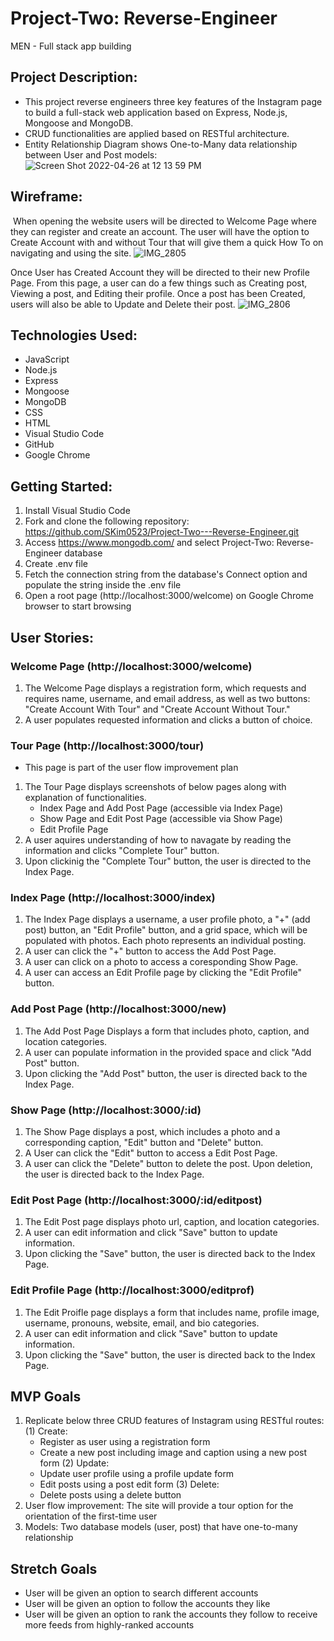 # Project-Two: Reverse-Engineer
MEN - Full stack app building

## **Project Description:**
- This project reverse engineers three key features of the Instagram page to build a full-stack web application based on Express, Node.js, Mongoose and MongoDB. 
- CRUD functionalities are applied based on RESTful architecture.
- Entity Relationship Diagram shows One-to-Many data relationship between User and Post models:
![Screen Shot 2022-04-26 at 12 13 59 PM](https://user-images.githubusercontent.com/79298250/165356456-4b5f5b47-648b-46b0-b195-07e7f3354895.png)

## **Wireframe:**
<img src="" alt="" width=""/></img>
When opening the website users will be directed to Welcome Page where they can register and create an account. The user will have the option to Create Account with and without Tour that will give them a quick How To on navigating and using the site. 
![IMG_2805](https://user-images.githubusercontent.com/101548840/165372339-d15d18b1-1a85-4f1a-bb22-768846abed29.jpg)

Once User has Created Account they will be directed to their new Profile Page. From this page, a user can do a few things such as Creating post, Viewing a post, and Editing their profile. Once a post has been Created, users will also be able to Update and Delete their post.
![IMG_2806](https://user-images.githubusercontent.com/101548840/165372362-ac98cebb-386d-434c-9354-c2a6a0d20b3d.jpg)


## **Technologies Used:**
- JavaScript
- Node.js
- Express
- Mongoose
- MongoDB
- CSS
- HTML
- Visual Studio Code
- GitHub
- Google Chrome

## **Getting Started:**
1. Install Visual Studio Code
2. Fork and clone the following repository: https://github.com/SKim0523/Project-Two---Reverse-Engineer.git
3. Access https://www.mongodb.com/ and select Project-Two: Reverse-Engineer database
4. Create .env file
5. Fetch the connection string from the database's Connect option and populate the string inside the .env file
7. Open a root page (http://localhost:3000/welcome) on Google Chrome browser to start browsing

## **User Stories:**

### Welcome Page (http://localhost:3000/welcome) 
1. The Welcome Page displays a registration form, which requests and requires name, username, and email address, as well as two buttons: "Create Account With Tour" and "Create Account Without Tour."
2. A user populates requested information and clicks a button of choice.

### Tour Page (http://localhost:3000/tour)
* This page is part of the user flow improvement plan
1. The Tour Page displays screenshots of below pages along with explanation of functionalities.
   - Index Page and Add Post Page (accessible via Index Page)
   - Show Page and Edit Post Page (accessible via Show Page)
   - Edit Profile Page
2. A user aquires understanding of how to navagate by reading the information and clicks "Complete Tour" button.
3. Upon clickinig the "Complete Tour" button, the user is directed to the Index Page.

### Index Page (http://localhost:3000/index)
1. The Index Page displays a username, a user profile photo, a "+" (add post) button, an "Edit Profile" button, and a grid space, which will be populated with photos. Each photo represents an individual posting.
2. A user can click the "+" button to access the Add Post Page.
3. A user can click on a photo to access a coresponding Show Page.
4. A user can access an Edit Profile page by clicking the "Edit Profile" button.

### Add Post Page (http://localhost:3000/new)
1. The Add Post Page Displays a form that includes photo, caption, and location categories.
2. A user can populate information in the provided space and click "Add Post" button.
3. Upon clicking the "Add Post" button, the user is directed back to the Index Page.

### Show Page (http://localhost:3000/:id)
1. The Show Page displays a post, which includes a photo and a corresponding caption, "Edit" button and "Delete" button. 
2. A User can click the "Edit" button to access a Edit Post Page.
3. A user can click the "Delete" button to delete the post. Upon deletion, the user is directed back to the Index Page.

### Edit Post Page (http://localhost:3000/:id/editpost)
1. The Edit Post page displays photo url, caption, and location categories.
2. A user can edit information and click "Save" button to update information.
3. Upon clicking the "Save" button, the user is directed back to the Index Page.

### Edit Profile Page (http://localhost:3000/editprof)
1. The Edit Proifle page displays a form that includes name, profile image, username, pronouns, website, email, and bio categories.
2. A user can edit information and click "Save" button to update information.
3. Upon clicking the "Save" button, the user is directed back to the Index Page.

## **MVP Goals**
1. Replicate below three CRUD features of Instagram using RESTful routes:
   (1) Create: 
      - Register as user using a registration form
      - Create a new post including image and caption using a new post form
   (2) Update:
      - Update user profile using a profile update form
      - Edit posts using a post edit form
   (3) Delete:
      - Delete posts using a delete button
2. User flow improvement: The site will provide a tour option for the orientation of the first-time user
3. Models: Two database models (user, post) that have one-to-many relationship

## **Stretch Goals**
- User will be given an option to search different accounts
- User will be given an option to follow the accounts they like
- User will be given an option to rank the accounts they follow to receive more feeds from highly-ranked accounts 

